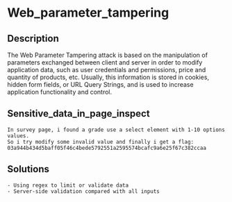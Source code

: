 # Web_parameter_tampering

## Description

The Web Parameter Tampering attack is based on the manipulation of parameters exchanged between client and server in order to modify application data, such as user credentials and permissions, price and quantity of products, etc. Usually, this information is stored in cookies, hidden form fields, or URL Query Strings, and is used to increase application functionality and control.

## Sensitive_data_in_page_inspect

    In survey page, i found a grade use a select element with 1-10 options values.
    So i try modify some invalid value and finally i get a flag: 03a944b434d5baff05f46c4bede5792551a2595574bcafc9a6e25f67c382ccaa

## Solutions

    - Using regex to limit or validate data
    - Server-side validation compared with all inputs